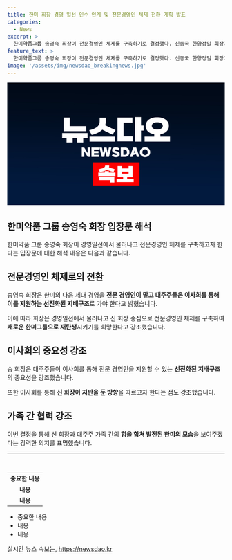 ```yaml
---
title: 한미 회장 경영 일선 인수 인계 및 전문경영인 체제 전환 계획 발표
categories:
  - News
excerpt: >
  한미약품그룹 송영숙 회장이 전문경영인 체제를 구축하기로 결정했다. 신동국 한양정밀 회장과의 신규 지분 매수 및 공동 의결권 행사 약정에 감사의 말을 전하며, 경영일선에서 물러나고 전문경영인을 선임할 계획이라고 밝혔다. 또한, 대주주들은 이사회를 통해 전문 경영인을 지원하는 지배구조로 발전하기를 희망한다고 강조했다. 신 회장과 대주주 가족은 힘을 합쳐 더욱 발전된 한미의 모습을 보여줄 것을 약속했다.
feature_text: >
  한미약품그룹 송영숙 회장이 전문경영인 체제를 구축하기로 결정했다. 신동국 한양정밀 회장과의 신규 지분 매수 및 공동 의결권 행사 약정에 감사의 말을 전하며, 경영일선에서 물러나고 전문경영인을 선임할 계획이라고 밝혔다. 또한, 대주주들은 이사회를 통해 전문 경영인을 지원하는 지배구조로 발전하기를 희망한다고 강조했다. 신 회장과 대주주 가족은 힘을 합쳐 더욱 발전된 한미의 모습을 보여줄 것을 약속했다.
image: '/assets/img/newsdao_breakingnews.jpg'
---
```


<p><img src="/assets/img/newsdao_breakingnews.jpg" alt="cryptoinkorea 속보" /></p>

<h2 data-ke-size="size26">한미약품 그룹 송영숙 회장 입장문 해석</h2>

<p data-ke-size="size16">한미약품 그룹 송영숙 회장이 경영일선에서 물러나고 전문경영인 체제를 구축하고자 한다는 입장문에 대한 해석 내용은 다음과 같습니다.</p>

<h2 data-ke-size="size24"><b>전문경영인 체제로의 전환</b></h2>

<p data-ke-size="size16">송영숙 회장은 한미의 다음 세대 경영을 <b>전문 경영인이 맡고 대주주들은 이사회를 통해 이를 지원하는 선진화된 지배구조</b>로 가야 한다고 밝혔습니다.</p>

<p data-ke-size="size16">이에 따라 회장은 경영일선에서 물러나고 신 회장 중심으로 전문경영인 체제를 구축하여 <b>새로운 한미그룹으로 재탄생</b>시키기를 희망한다고 강조했습니다.</p>

<h2 data-ke-size="size24"><b>이사회의 중요성 강조</b></h2>

<p data-ke-size="size16">송 회장은 대주주들이 이사회를 통해 전문 경영인을 지원할 수 있는 <b>선진화된 지배구조</b>의 중요성을 강조했습니다.</p>

<p data-ke-size="size16">또한 이사회를 통해 <b>신 회장이 지반을 둔 방향</b>을 따르고자 한다는 점도 강조했습니다.</p>

<h2 data-ke-size="size24"><b>가족 간 협력 강조</b></h2>

<p data-ke-size="size16">이번 결정을 통해 신 회장과 대주주 가족 간의 <b>힘을 합쳐 발전된 한미의 모습</b>을 보여주겠다는 강력한 의지를 표명했습니다.</p>

<hr>

<p data-ke-size="size16">&nbsp;</p>

<table>
    <tbody>
        <tr>
            <td style="text-align: center; height: 17px;"><b>중요한 내용</b></td>
        </tr>
        <tr>
            <td style="text-align: center; height: 17px;"><b>내용</b></td>
        </tr>
        <tr>
            <td style="text-align: center; height: 17px;"><b>내용</b></td>
        </tr>
    </tbody>
</table>

<ul>
    <li>중요한 내용</li>
    <li>내용</li>
    <li>내용</li>
</ul>
실시간 뉴스 속보는, <a href="https://newsdao.kr" rel="dofollow">https://newsdao.kr</a>


